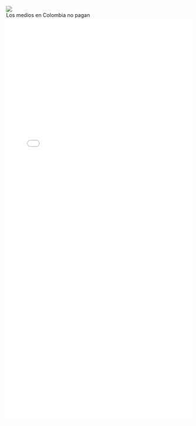 <div>
<div class='tableauPlaceholder' id='viz1540668859007' style='position: relative'><noscript><a href='#'><img alt=' ' src='https:&#47;&#47;public.tableau.com&#47;static&#47;images&#47;Ab&#47;AbortoMundial&#47;Aborto&#47;1_rss.png' style='border: none' /></a></noscript><object class='tableauViz'  style='display:none;'><param name='host_url' value='https%3A%2F%2Fpublic.tableau.com%2F' /> <param name='embed_code_version' value='3' /> <param name='site_root' value='' /><param name='name' value='AbortoMundial&#47;Aborto' /><param name='tabs' value='no' /><param name='toolbar' value='yes' /><param name='static_image' value='https:&#47;&#47;public.tableau.com&#47;static&#47;images&#47;Ab&#47;AbortoMundial&#47;Aborto&#47;1.png' /> <param name='animate_transition' value='yes' /><param name='display_static_image' value='yes' /><param name='display_spinner' value='yes' /><param name='display_overlay' value='yes' /><param name='display_count' value='yes' /><param name='filter' value='publish=yes' /></object></div>                <script type='text/javascript'>                    var divElement = document.getElementById('viz1540668859007');                    var vizElement = divElement.getElementsByTagName('object')[0];                    vizElement.style.width='800px';vizElement.style.height='827px';                    var scriptElement = document.createElement('script');                    scriptElement.src = 'https://public.tableau.com/javascripts/api/viz_v1.js';                    vizElement.parentNode.insertBefore(scriptElement, vizElement);                </script>
</div>
Los medios en Colombia no pagan
<div>
<iframe id="datawrapper-chart-Juuk7" src="//datawrapper.dwcdn.net/Juuk7/2/" scrolling="no" frameborder="0" allowtransparency="true" style="width: 0; min-width: 100% !important;" height="1097"></iframe><script type="text/javascript">if("undefined"==typeof window.datawrapper)window.datawrapper={};window.datawrapper["Juuk7"]={},window.datawrapper["Juuk7"].embedDeltas={"100":1313,"200":1178,"300":1151,"400":1124,"500":1097,"700":1097,"800":1070,"900":1070,"1000":1070},window.datawrapper["Juuk7"].iframe=document.getElementById("datawrapper-chart-Juuk7"),window.datawrapper["Juuk7"].iframe.style.height=window.datawrapper["Juuk7"].embedDeltas[Math.min(1e3,Math.max(100*Math.floor(window.datawrapper["Juuk7"].iframe.offsetWidth/100),100))]+"px",window.addEventListener("message",function(a){if("undefined"!=typeof a.data["datawrapper-height"])for(var b in a.data["datawrapper-height"])if("Juuk7"==b)window.datawrapper["Juuk7"].iframe.style.height=a.data["datawrapper-height"][b]+"px"});</script>
  </div>
